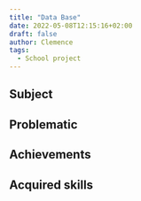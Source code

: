 ```yaml
---
title: "Data Base"
date: 2022-05-08T12:15:16+02:00
draft: false
author: Clemence
tags:
  - School project
---
```


## Subject

## Problematic

## Achievements

## Acquired skills